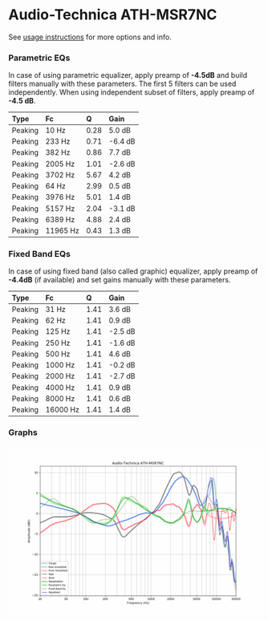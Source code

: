 # Audio-Technica ATH-MSR7NC
See [usage instructions](https://github.com/jaakkopasanen/AutoEq#usage) for more options and info.

### Parametric EQs
In case of using parametric equalizer, apply preamp of **-4.5dB** and build filters manually
with these parameters. The first 5 filters can be used independently.
When using independent subset of filters, apply preamp of **-4.5 dB**.

| Type    | Fc       |    Q | Gain    |
|:--------|:---------|:-----|:--------|
| Peaking | 10 Hz    | 0.28 | 5.0 dB  |
| Peaking | 233 Hz   | 0.71 | -6.4 dB |
| Peaking | 382 Hz   | 0.86 | 7.7 dB  |
| Peaking | 2005 Hz  | 1.01 | -2.6 dB |
| Peaking | 3702 Hz  | 5.67 | 4.2 dB  |
| Peaking | 64 Hz    | 2.99 | 0.5 dB  |
| Peaking | 3976 Hz  | 5.01 | 1.4 dB  |
| Peaking | 5157 Hz  | 2.04 | -3.1 dB |
| Peaking | 6389 Hz  | 4.88 | 2.4 dB  |
| Peaking | 11965 Hz | 0.43 | 1.3 dB  |

### Fixed Band EQs
In case of using fixed band (also called graphic) equalizer, apply preamp of **-4.4dB**
(if available) and set gains manually with these parameters.

| Type    | Fc       |    Q | Gain    |
|:--------|:---------|:-----|:--------|
| Peaking | 31 Hz    | 1.41 | 3.6 dB  |
| Peaking | 62 Hz    | 1.41 | 0.9 dB  |
| Peaking | 125 Hz   | 1.41 | -2.5 dB |
| Peaking | 250 Hz   | 1.41 | -1.6 dB |
| Peaking | 500 Hz   | 1.41 | 4.6 dB  |
| Peaking | 1000 Hz  | 1.41 | -0.2 dB |
| Peaking | 2000 Hz  | 1.41 | -2.7 dB |
| Peaking | 4000 Hz  | 1.41 | 0.9 dB  |
| Peaking | 8000 Hz  | 1.41 | 0.6 dB  |
| Peaking | 16000 Hz | 1.41 | 1.4 dB  |

### Graphs
![](./Audio-Technica%20ATH-MSR7NC.png)